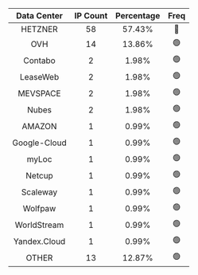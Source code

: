 | Data Center | IP Count | Percentage | Freq |
|:------------:|:--------:|:-----------:|:-----:|
| HETZNER | 58 | 57.43% | 🔴 |
| OVH | 14 | 13.86% | 🟢 |
| Contabo | 2 | 1.98% | 🟢 |
| LeaseWeb | 2 | 1.98% | 🟢 |
| MEVSPACE | 2 | 1.98% | 🟢 |
| Nubes | 2 | 1.98% | 🟢 |
| AMAZON | 1 | 0.99% | 🟢 |
| Google-Cloud | 1 | 0.99% | 🟢 |
| myLoc | 1 | 0.99% | 🟢 |
| Netcup | 1 | 0.99% | 🟢 |
| Scaleway | 1 | 0.99% | 🟢 |
| Wolfpaw | 1 | 0.99% | 🟢 |
| WorldStream | 1 | 0.99% | 🟢 |
| Yandex.Cloud | 1 | 0.99% | 🟢 |
| OTHER | 13 | 12.87% | 🟢 |